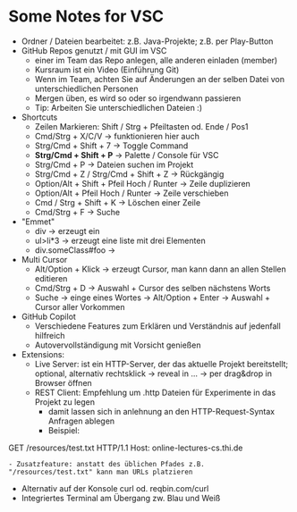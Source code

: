 # Some Notes for VSC

- Ordner / Dateien bearbeitet: z.B. Java-Projekte; z.B. per Play-Button
- GitHub Repos genutzt / mit GUI im VSC
  - einer im Team das Repo anlegen, alle anderen einladen (member)
  - Kursraum ist ein Video (Einführung Git)
  - Wenn im Team, achten Sie auf Änderungen an der selben Datei von unterschiedlichen Personen
  - Mergen üben, es wird so oder so irgendwann passieren
  - Tip: Arbeiten Sie unterschiedlichen Dateien :)
- Shortcuts
    - Zeilen Markieren: Shift / Strg + Pfeiltasten od. Ende / Pos1
    - Cmd/Strg + X/C/V -> funktionieren hier auch
    - Strg/Cmd + Shift + 7 -> Toggle Command
    - **Strg/Cmd + Shift + P** -> Palette / Console für VSC
    - Strg/Cmd + P -> Dateien suchen im Projekt
    - Strg/Cmd + Z / Strg/Cmd + Shift + Z -> Rückgängig
    - Option/Alt + Shift + Pfeil Hoch / Runter -> Zeile duplizieren
    - Option/Alt + Pfeil Hoch / Runter -> Zeile verschieben
    - Cmd / Strg + Shift + K -> Löschen einer Zeile
    - Cmd/Strg + F -> Suche
- "Emmet"
  - div -> erzeugt ein <div></div>
  - ul>li*3 -> erzeugt eine liste mit drei Elementen
  - div.someClass#foo -> <div class="someClass" id="foo"></div>
- Multi Cursor
  - Alt/Option + Klick -> erzeugt Cursor, man kann dann an allen Stellen editieren
  - Cmd/Strg + D -> Auswahl + Cursor des selben nächstens Worts
  - Suche -> einge eines Wortes -> Alt/Option + Enter -> Auswahl + Cursor aller Vorkommen
- GitHub Copilot
  - Verschiedene Features zum Erklären und Verständnis auf jedenfall hilfreich
  - Autovervollständigung mit Vorsicht genießen
- Extensions:
  - Live Server: ist ein HTTP-Server, der das aktuelle Projekt bereitstellt; optional, alternativ rechtsklick -> reveal in ... -> per drag&drop in Browser öffnen
  - REST Client: Empfehlung um .http Dateien für Experimente in das Projekt zu legen
    - damit lassen sich in anlehnung an den HTTP-Request-Syntax Anfragen ablegen
    - Beispiel: 

GET /resources/test.txt HTTP/1.1
Host: online-lectures-cs.thi.de

    - Zusatzfeature: anstatt des üblichen Pfades z.B. "/resources/test.txt" kann man URLs platzieren
- Alternativ auf der Konsole curl od. reqbin.com/curl
- Integriertes Terminal am Übergang zw. Blau und Weiß